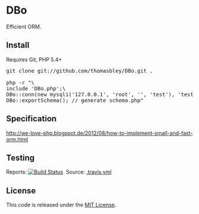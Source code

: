 DBo
===

Efficient ORM.

Install
-------
Requires Git, PHP 5.4+
<pre>
git clone git://github.com/thomasbley/DBo.git .

php -r "\
include 'DBo.php';\
DBo::conn(new mysqli('127.0.0.1', 'root', '', 'test'), 'test');\
DBo::exportSchema(); // generate schema.php"
</pre>

Specification
-------------
http://we-love-php.blogspot.de/2012/08/how-to-implement-small-and-fast-orm.html

Testing
-------
Reports: [![Build Status](https://travis-ci.org/thomasbley/DBo.png)](https://travis-ci.org/thomasbley/DBo)
&nbsp;Source: [.travis.yml](https://github.com/thomasbley/DBo/blob/master/.travis.yml)

License
-------
This code is released under the <a href="/thomasbley/DBo/blob/master/LICENSE">MIT License</a>.